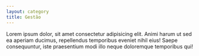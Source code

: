 ```yaml
---
layout: category
title: Gestão
---
```


Lorem ipsum dolor, sit amet consectetur adipisicing elit. Animi harum ut sed ea aperiam ducimus, repellendus temporibus eveniet nihil eius! Saepe consequuntur, iste praesentium modi illo neque doloremque temporibus qui!
